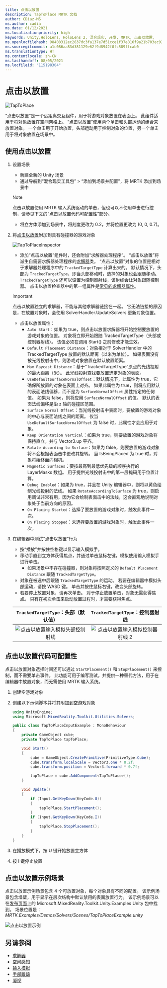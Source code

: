 ```yaml
---
title: 点击以放置
description: TapToPlace MRTK 文档
author: CDiaz-MS
ms.author: cadia
ms.date: 01/12/2021
ms.localizationpriority: high
keywords: Unity,HoloLens, HoloLens 2, 混合现实, 开发, MRTK, 点击以放置,
ms.openlocfilehash: 98408312ec2637dc3fa137e7d51cce1f37e816f9a21b703ec9216bf90251661f
ms.sourcegitcommit: a1c086aa83d381129e62f9d8942f0fc889ffcab0
ms.translationtype: HT
ms.contentlocale: zh-CN
ms.lasthandoff: 08/05/2021
ms.locfileid: "115198304"
---
```

# <a name="tap-to-place"></a>点击以放置

![TapToPlace](../../images/solver/tap-to-place/TapToPlaceIntroGif.gif)

“点击以放置”是一个远距离交互组件，用于将游戏对象放置在表面上。 此组件适用于将对象放置在空间网格上。 “点击以放置”使用两个单击和头部运动的组合来放置对象。 一个单击用于开始放置，头部运动用于控制对象的位置，另一个单击用于将对象放置在场景中。

## <a name="using-tap-to-place"></a>使用点击以放置

1. 设置场景
    - 新建全新的 Unity 场景
    - 通过导航到“混合现实工具包” > “添加到场景并配置”，将 MRTK 添加到场景中
    > [!NOTE]
    > 点击以放置使用 MRTK 输入系统驱动的单击，但也可以不使用单击进行控制，请参见下文的“点击以放置代码可配置性”部分。
    - 将立方体添加到场景中，将刻度更改为 0.2，并将位置更改为 (0, 0, 0.7)。
1. 将[点击以放置](xref:Microsoft.MixedReality.Toolkit.Utilities.Solvers.TapToPlace)附加到具有碰撞器的游戏对象

    ![TapToPlaceInspector](../../images/solver/tap-to-place/TapToPlaceInspector2.png)

    - 添加“点击以放置”组件时，还会附加“求解器处理程序”。 “点击以放置”将派生自需要求解器处理程序的[求解器](solver.md)类。 “点击以放置”对象的位置是相对于求解器处理程序中的 `TrackedTargetType` 计算出来的。 默认情况下，头部为 `TrackedTargetType`，即当头部移动时，选择的对象也会跟随移动。  `TrackedTargetType` 还可以设置为控制器射线，该射线会让对象跟随控制器。 点击以放置检查器中的第一组属性是[常见的求解器属性](solver.md#common-solver-properties)。  
    > [!IMPORTANT]
    > 点击以放置独立的求解器，不能与其他求解器链接在一起。 它无法链接的原因是，在放置对象时，会使用 SolverHandler.UpdateSolvers 更新对象位置。
    - 点击以放置属性：
        - `Auto Start`：如果为 true，则点击以放置求解器将开始控制要放置的游戏对象的位置。 对象将立即开始跟随 TrackedTargetType（头部或控制器射线）。 该值必须在调用 Start() 之前修改才能生效。
        - `Default Placement Distance`：对象相对于 SolverHandler 中的 TrackedTargetType 放置的默认距离（以米为单位）。 如果表面没有被光线投射击中，则游戏对象放置在默认放置距离。
        - `Max Raycast Distance`：基于“TrackedTargetType”原点的光线投射的最大距离（米）。 此光线投射查找要放置选定对象的表面。
        - `UseDefaultSurfaceNormalOffset`：默认情况下，此属性为 true，它确保所放置的对象在表面上对齐。 如果此属性为 true，则将应用默认的表面法线偏移，而不是为 `SurfaceNormalOffset` 属性指定的任何值。 如果为 false，则将应用 `SurfaceNormalOffset` 的值。 默认的表面法线偏移是沿 z 轴的碰撞区范围。
        - `Surface Normal Offset`：当光线投射击中表面时，要放置的游戏对象的中心与表面法线之间的距离。 仅当 `UseDefaultSurfaceNormalOffset` 为 false 时，此属性才会应用于对象。
        - `Keep Orientation Vertical`：如果为 true，则要放置的游戏对象将保持直立，并与 Vector3.up 平齐。
        - `Rotate According to Surface`：如果为 false，则要放置的游戏对象将不会根据表面击中更改其旋转。  当 IsBeingPlaced 为 true 时，对象将始终面向相机。
        - `Magnetic Surfaces`：要按最高到最低优先级的顺序执行的 LayerMasks 数组。 用于提供光线投射击中的第一层掩码用于位置计算。
        - `Debug Enabled`：如果为 true，并且在 Unity 编辑器中，则将以黄色绘制光线投射的法线。 如果 `RotateAccordingToSurface` 为 true，则启用调试非常有用，因为它会绘制表面击中的法线，这会直观地说明对象处于当前方向的原因。
        - `On Placing Started`：选择了要放置的游戏对象时，触发此事件一次。
        - `On Placing Stopped`：未选择要放置的游戏对象时，触发此事件一次。

1. 在编辑器中测试“点击以放置”行为
    - 按“播放”并按住空格键以显示输入模拟手。
    - 移动手直到立方体获得焦点，并通过单击鼠标左键，模拟使用输入模拟手进行单击。
        - 如果场景中不存在碰撞器，则对象将按照定义的 `Default Placement Distance` 跟随 `TrackedTargetType`。
    - 对象在被选中后跟随 `TrackedTargetType` 的运动。 若要在编辑器中模拟头部运动，请按 WASD 键。 单击并按住鼠标右键，改变头部旋转。
    - 若要停止放置对象，请再次单击。  对于停止放置单击，对象无需获得焦点。 只有在初次单击来启动放置过程时，才需要获得焦点。

    `TrackedTargetType`：头部（默认值） |  `TrackedTargetType`：控制器射线
    :-------------------------:|:-------------------------:
    ![点击以放置输入模拟头部控制射线](../../images/solver/tap-to-place/TapToPlaceInputSimulationHead.gif)  |  ![点击以放置输入模拟控制器射线 2](../../images/solver/tap-to-place/TapToPlaceInputSimulationControllerRay.gif)

## <a name="tap-to-place-code-configurability"></a>点击以放置代码可配置性

点击以放置对象选择时间还可以通过 `StartPlacement()` 和 `StopPlacement()` 来控制，而不需要单击事件。 此功能可用于编写测试，并提供一种替代方法，用于在编辑器中放置对象，而无需使用 MRTK 输入系统。

1. 创建空游戏对象
1. 创建以下示例脚本并将其附加到空游戏对象

    ```c#
    using UnityEngine;
    using Microsoft.MixedReality.Toolkit.Utilities.Solvers;

    public class TapToPlaceInputExample : MonoBehaviour
    {
        private GameObject cube;
        private TapToPlace tapToPlace;

        void Start()
        {
            cube = GameObject.CreatePrimitive(PrimitiveType.Cube);
            cube.transform.localScale = Vector3.one * 0.2f;
            cube.transform.position = Vector3.forward * 0.7f;

            tapToPlace = cube.AddComponent<TapToPlace>();
        }

        void Update()
        {
            if (Input.GetKeyDown(KeyCode.U))
            {
                tapToPlace.StartPlacement();
            }
            if (Input.GetKeyDown(KeyCode.I))
            {
                tapToPlace.StopPlacement();
            }
        }
    }
    ```

1. 在播放模式下，按 U 键开始放置立方体
1. 按 I 键停止放置

## <a name="tap-to-place-example-scene"></a>点击以放置示例场景

点击以放置示例场景包含 4 个可放置对象，每个对象具有不同的配置。 该示例场景包含墙壁，用于显示在层次结构中默认禁用的表面放置行为。 该示例场景可以在[发布页面](https://github.com/Microsoft/MixedRealityToolkit-Unity/releases)上的 Microsoft.MixedReality.Toolkit.Unity.Examples Unity 包中找到。 场景位置是：*MRTK.Examples/Demos/Solvers/Scenes/TapToPlaceExample.unity*

![点击以放置示例](../../images/solver/tap-to-place/TapToPlaceExampleScene.gif)

## <a name="see-also"></a>另请参阅

- [求解器](solver.md)
- [空间感知](../../spatial-awareness/spatial-awareness-getting-started.md)
- [输入模拟](../../input-simulation/input-simulation-service.md)
- [手部跟踪](../../input/hand-tracking.md)
- [凝视](../../input/gaze.md)
